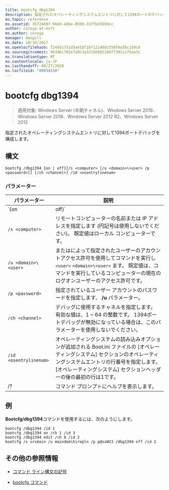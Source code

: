 ```yaml
---
title: bootcfg dbg1394
description: 指定されたオペレーティングシステムエントリに対して1394ポートのデバッグを構成する、bootcfg dbg1394 コマンドの参照記事
ms.topic: reference
ms.assetid: 35724697-90dd-4dbe-85b0-337fbd369dcc
author: coreyp-at-msft
ms.author: coreyp
manager: dongill
ms.date: 10/16/2017
ms.openlocfilehash: f24561751d3a41bf1bf12148dc550f0a56c159c6
ms.sourcegitcommit: 96d46c702e7a9c3a321bbbb5284f73911c7baa3c
ms.translationtype: MT
ms.contentlocale: ja-JP
ms.lasthandoff: 08/27/2020
ms.locfileid: "89034530"
---
```

# <a name="bootcfg-dbg1394"></a>bootcfg dbg1394

> 適用対象: Windows Server (半期チャネル)、Windows Server 2019、Windows Server 2016、Windows Server 2012 R2、Windows Server 2012

指定されたオペレーティングシステムエントリに対して1394ポートデバッグを構成します。

## <a name="syntax"></a>構文

```
bootcfg /dbg1394 {on | off}[/s <computer> [/u <domain>\<user> /p <password>]] [/ch <channel>] /id <osentrylinenum>
```

### <a name="parameters"></a>パラメーター

| パラメーター | 説明 |
| --------- | ----------- |
| `{on | off}` | 次のような1394ポートデバッグの値を指定します。<ul><li>**代わっ.** 指定されたに/dbg1394 オプションを追加することにより、リモートデバッグのサポートを有効にし `<osentrylinenum>` ます。</li><li>**オート.** 指定されたから/dbg1394 オプションを削除することで、リモートデバッグのサポートを無効にし <osentrylinenum> ます。</li></ul> |
| `/s <computer>` | リモートコンピューターの名前または IP アドレスを指定します (円記号は使用しないでください)。 既定値はローカル コンピューターです。 |
| `/u <domain>\<user>`  | またはによって指定されたユーザーのアカウントアクセス許可を使用してコマンドを実行し `<user>` `<domain>\<user>` ます。 既定値は、コマンドを実行しているコンピューターの現在のログオンユーザーのアクセス許可です。 |
| `/p <password>` | 指定されているユーザー アカウントのパスワードを指定します、 **/u** パラメーター。 |
| `/ch <channel>` | デバッグに使用するチャネルを指定します。 有効な値は、1 ~ 64 の整数です。 1394ポートデバッグが無効になっている場合は、このパラメーターを使用しないでください。 |
| `/id <osentrylinenum>` | オペレーティングシステムの読み込みオプションが追加される Boot.ini ファイルの [オペレーティングシステム] セクションのオペレーティングシステムエントリの行番号を指定します。 [オペレーティングシステム] セクションヘッダーの後の最初の行は1です。 |
| /? | コマンド プロンプトにヘルプを表示します。 |

## <a name="examples"></a>例

**Bootcfg/dbg1394**コマンドを使用するには、次のようにします。

```
bootcfg /dbg1394 /id 2
bootcfg /dbg1394 on /ch 1 /id 3
bootcfg /dbg1394 edit /ch 8 /id 2
bootcfg /s srvmain /u maindom\hiropln /p p@ssW23 /dbg1394 off /id 2
```

## <a name="additional-references"></a>その他の参照情報

- [コマンド ライン構文の記号](command-line-syntax-key.md)

- [bootcfg コマンド](bootcfg.md)
